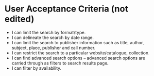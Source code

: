 # User Acceptance Criteria (not edited)

* I can limit the search by format/type.
* I can delineate the search by date range.
* I can limit the search to publisher information such as title, author, subject, place, publisher and call number.
* I can restrict the search to a particular website/catalogue, collection.
* I can find advanced search options – advanced search options are carried through as filters to search results page.
* I can filter by availability.